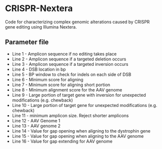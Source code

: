# CRISPR-Nextera
Code for characterizing complex genomic alterations caused by CRISPR gene editing using Illumina Nextera. 


## Parameter file
- Line 1 - Amplicon sequence if no editing takes place
- Line 2 - Amplicon sequence if a targeted deletion occurs
- Line 3 - Amplicon sequence if a targeted inversion occurs
- Line 4 - DSB location in bp
- Line 5 - BP window to check for indels on each side of DSB
- Line 6 - Minimum score for aligning 
- Line 7 - Minimum score for aligning short portion
- Line 8 - Minimum alignment score for the AAV genome
- Line 9 - Large portion of target gene with inversion for unexpected modifications (e.g. chewback)
- Line 10 -  Large portion of target gene for unexpected modifications (e.g. chewback)
- Line 11 - minimum amplicon size. Reject shorter amplicons
- Line 12 - AAV Genome 1
- Line 13 - AAV genome 2
- Line 14 - Value for gap opening when aligning to the dystrophin gene
- Line 15 - Value for gap opening when aligning to the AAV genome
- Line 16 - Value for gap extending for AAV genome
